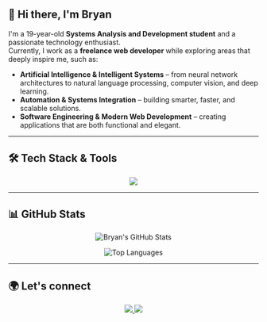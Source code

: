 ## 👋 Hi there, I'm Bryan  

I'm a 19-year-old **Systems Analysis and Development student** and a passionate technology enthusiast.  
Currently, I work as a **freelance web developer** while exploring areas that deeply inspire me, such as:  

- **Artificial Intelligence & Intelligent Systems** – from neural network architectures to natural language processing, computer vision, and deep learning.  
- **Automation & Systems Integration** – building smarter, faster, and scalable solutions.  
- **Software Engineering & Modern Web Development** – creating applications that are both functional and elegant.  

---

## 🛠️ Tech Stack & Tools  

<p align="center">
  <img src="https://skillicons.dev/icons?i=python,react,js,html,css,nodejs,git,linux,vscode" />
</p>

---

## 📊 GitHub Stats  

<div align="center">

![Bryan's GitHub Stats](https://github-readme-stats.vercel.app/api?username=Bryan-Serafim&show_icons=true&hide_title=true&hide_border=true&bg_color=1a1b27&text_color=9fdfcd&icon_color=ff9f9f)  

![Top Languages](https://github-readme-stats.vercel.app/api/top-langs/?username=Bryan-Serafim&layout=compact&hide_border=true&bg_color=1a1b27&text_color=9fdfcd&title_color=ff9f9f)  

</div>

---

## 🌍 Let's connect  

<p align="center">
  <a href="https://www.linkedin.com/in/seu-linkedin" target="_blank">
    <img src="https://img.shields.io/badge/LinkedIn-0A66C2?style=for-the-badge&logo=linkedin&logoColor=white"/>
  </a>
  <a href="mailto:seuemail@gmail.com" target="_blank">
    <img src="https://img.shields.io/badge/Gmail-D14836?style=for-the-badge&logo=gmail&logoColor=white"/>
  </a>
</p>

